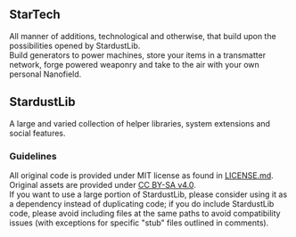 ## StarTech
All manner of additions, technological and otherwise, that build upon the possibilities opened by StardustLib.  
Build generators to power machines, store your items in a transmatter network, forge powered weaponry and take to the air with your own personal Nanofield.

## StardustLib
A large and varied collection of helper libraries, system extensions and social features.

### Guidelines
All original code is provided under MIT license as found in [LICENSE.md](LICENSE.md).  
Original assets are provided under [CC BY-SA v4.0](https://creativecommons.org/licenses/by-sa/4.0/).  
If you want to use a large portion of StardustLib, please consider using it as a dependency instead of duplicating code; if you do include StardustLib code, please avoid including files at the same paths to avoid compatibility issues (with exceptions for specific "stub" files outlined in comments).
